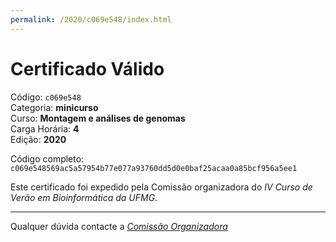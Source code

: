 ```yaml
---
permalink: /2020/c069e548/index.html
---
```


# Certificado Válido

Código: `c069e548`<br>
Categoria: **minicurso**<br>
Curso: **Montagem e análises de genomas**<br>
Carga Horária: **4**<br>
Edição: **2020**<br>


Código completo: `c069e548569ac5a57954b77e077a93760dd5d0e0baf25acaa0a85bcf956a5ee1`


Este certificado foi expedido pela Comissão organizadora do *IV Curso de Verão em Bioinformática da UFMG*.

----

Qualquer dúvida contacte a [_Comissão Organizadora_](<mailto:cursobioinfoufmg@gmail.com$subject=[Certificados]>)

